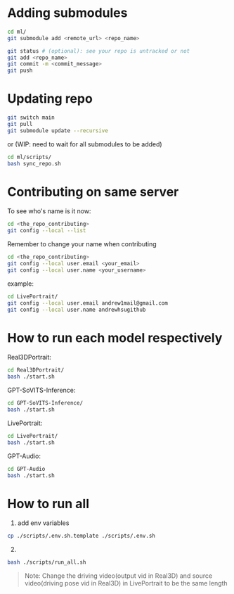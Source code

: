 ﻿# Adding submodules
```bash
cd ml/
git submodule add <remote_url> <repo_name>

git status # (optional): see your repo is untracked or not
git add <repo_name>
git commit -m <commit_message>
git push
```

# Updating repo
```bash
git switch main
git pull
git submodule update --recursive
```
or (WIP: need to wait for all submodules to be added)
```bash
cd ml/scripts/
bash sync_repo.sh
```

# Contributing on same server
To see who's name is it now:
```bash
cd <the_repo_contributing>
git config --local --list
```

Remember to change your name when contributing
```bash
cd <the_repo_contributing>
git config --local user.email <your_email>
git config --local user.name <your_username>
```
example:
```bash
cd LivePortrait/
git config --local user.email andrew1mail@gmail.com
git config --local user.name andrewhsugithub
```

# How to run each model respectively
Real3DPortrait:
```bash
cd Real3DPortrait/
bash ./start.sh
```

GPT-SoVITS-Inference:
```bash
cd GPT-SoVITS-Inference/
bash ./start.sh
```

LivePortrait:
```bash
cd LivePortrait/
bash ./start.sh
```

GPT-Audio:
```bash
cd GPT-Audio
bash ./start.sh
```

# How to run all
1. add env variables
```bash
cp ./scripts/.env.sh.template ./scripts/.env.sh
```

2.
```bash
bash ./scripts/run_all.sh
```

> Note: Change the driving video(output vid in Real3D) and source video(driving pose vid in Real3D) in LivePortrait to be the same length